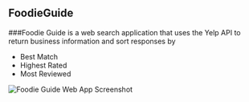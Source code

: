 ## FoodieGuide

###Foodie Guide is a web search application that uses the Yelp API to return business information and sort responses by
- Best Match
- Highest Rated
- Most Reviewed

<img src='https://media-exp1.licdn.com/dms/image/C4E2DAQHKMMLzSaGE8g/profile-treasury-image-shrink_800_800/0/1608658985030?e=1616605200&v=beta&t=Y41rXPJTEzzgRjaY52Of5vrk5JPfY52MLOEXhAOuNr8' alt='Foodie Guide Web App Screenshot' >
